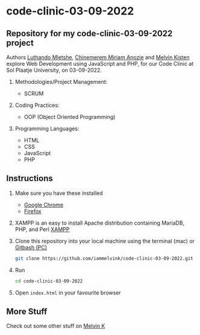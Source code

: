 # code-clinic-03-09-2022

## Repository for my code-clinic-03-09-2022 project

Authors [Luthando Mletshe](https://github.com/OblivionxDreamZz 'Luthando Mletshe'), [Chinemerem Miriam Anozie](https://github.com/MimiAnn 'Chinemerem Miriam Anozie') and [Melvin Kisten](https://github.com/iammelvink 'Melvin Kisten') explore Web Development using JavaScript and PHP, for our Code Clinic at Sol Plaatje University, on 03-09-2022.

1. Methodologies/Project Management:
   - SCRUM
2. Coding Practices:

   - OOP (Object Oriented Programming)

3. Programming Languages:
   - HTML
   - CSS
   - JavaScript
   - PHP

## Instructions

1. Make sure you have these installed

   - [Google Chrome](https://www.google.com/chrome/ 'Google Chrome')
   - [Firefox](https://www.mozilla.org/en-GB/firefox/download/thanks/ 'Firefox')

2. XAMPP is an easy to install Apache distribution containing MariaDB, PHP, and Perl
   [XAMPP](https://www.apachefriends.org/download.html 'XAMPP')

3. Clone this repository into your local machine using the terminal (mac) or
   [Gitbash (PC)](https://git-scm.com/download/win 'Gitbash (PC)')

   ```sh
   git clone https://github.com/iammelvink/code-clinic-03-09-2022.git
   ```

4. Run

   ```sh
   cd code-clinic-03-09-2022
   ```

5. Open `index.html` in your favourite browser

## More Stuff

Check out some other stuff on
[Melvin K](https://github.com/iammelvink 'Melvin K GitHub page')
